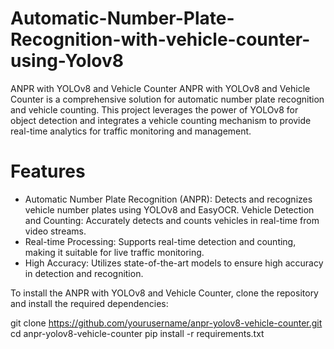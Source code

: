 # Automatic-Number-Plate-Recognition-with-vehicle-counter-using-Yolov8
ANPR with YOLOv8 and Vehicle Counter ANPR with YOLOv8 and Vehicle Counter is a comprehensive solution for automatic number plate recognition and vehicle counting. This project leverages the power of YOLOv8 for object detection and integrates a vehicle counting mechanism to provide real-time analytics for traffic monitoring and management.

# Features
* Automatic Number Plate Recognition (ANPR): Detects and recognizes vehicle number plates using YOLOv8 and EasyOCR.
Vehicle Detection and Counting: Accurately detects and counts vehicles in real-time from video streams.
* Real-time Processing: Supports real-time detection and counting, making it suitable for live traffic monitoring.
* High Accuracy: Utilizes state-of-the-art models to ensure high accuracy in detection and recognition.


To install the ANPR with YOLOv8 and Vehicle Counter, clone the repository and install the required dependencies:

git clone https://github.com/yourusername/anpr-yolov8-vehicle-counter.git
cd anpr-yolov8-vehicle-counter
pip install -r requirements.txt
